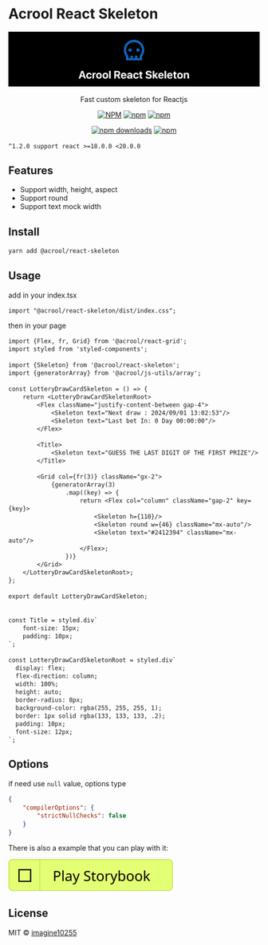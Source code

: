# Acrool React Skeleton

<a href="https://acrool-react-skeleton.pages.dev/" title="Acrool React Skeleton - Fast custom skeleton for Reactjs">
    <img src="https://raw.githubusercontent.com/acrool/acrool-react-skeleton/main/example/public/og.webp" alt="Acrool React Skeleton Logo"/>
</a>

<p align="center">
    Fast custom skeleton for Reactjs
</p>

<div align="center">

[![NPM](https://img.shields.io/npm/v/@acrool/react-skeleton.svg?style=for-the-badge)](https://www.npmjs.com/package/@acrool/react-skeleton)
[![npm](https://img.shields.io/bundlejs/size/@acrool/react-skeleton?style=for-the-badge)](https://github.com/acrool/@acrool/react-skeleton/blob/main/LICENSE)
[![npm](https://img.shields.io/npm/l/@acrool/react-skeleton?style=for-the-badge)](https://github.com/acrool/react-skeleton/blob/main/LICENSE)

[![npm downloads](https://img.shields.io/npm/dm/@acrool/react-skeleton.svg?style=for-the-badge)](https://www.npmjs.com/package/@acrool/react-skeleton)
[![npm](https://img.shields.io/npm/dt/@acrool/react-skeleton.svg?style=for-the-badge)](https://www.npmjs.com/package/@acrool/react-skeleton)

</div>


`^1.2.0 support react >=18.0.0 <20.0.0`


## Features

- Support width, height, aspect
- Support round
- Support text mock width

## Install

```bash
yarn add @acrool/react-skeleton
```

## Usage

add in your index.tsx
```tst
import "@acrool/react-skeleton/dist/index.css";
```

then in your page
```tsx
import {Flex, fr, Grid} from '@acrool/react-grid';
import styled from 'styled-components';

import {Skeleton} from '@acrool/react-skeleton';
import {generatorArray} from '@acrool/js-utils/array';

const LotteryDrawCardSkeleton = () => {
    return <LotteryDrawCardSkeletonRoot>
        <Flex className="justify-content-between gap-4">
            <Skeleton text="Next draw : 2024/09/01 13:02:53"/>
            <Skeleton text="Last bet In: 0 Day 00:00:00"/>
        </Flex>

        <Title>
            <Skeleton text="GUESS THE LAST DIGIT OF THE FIRST PRIZE"/>
        </Title>

        <Grid col={fr(3)} className="gx-2">
            {generatorArray(3)
                .map((key) => {
                    return <Flex col="column" className="gap-2" key={key}>
                        <Skeleton h={110}/>
                        <Skeleton round w={46} className="mx-auto"/>
                        <Skeleton text="#2412394" className="mx-auto"/>
                    </Flex>;
                })}
        </Grid>
    </LotteryDrawCardSkeletonRoot>;
};

export default LotteryDrawCardSkeleton;


const Title = styled.div`
    font-size: 15px;
    padding: 10px;
`;

const LotteryDrawCardSkeletonRoot = styled.div`
  display: flex;
  flex-direction: column;
  width: 100%;
  height: auto;
  border-radius: 8px;
  background-color: rgba(255, 255, 255, 1);
  border: 1px solid rgba(133, 133, 133, .2);
  padding: 10px;
  font-size: 12px;
`;

```




## Options

if need use `null` value, options type

```json
{
    "compilerOptions": {
        "strictNullChecks": false
    }
}
```

There is also a example that you can play with it:

[![Play react-editext-example](https://raw.githubusercontent.com/acrool/acrool-react-skeleton/main/play-in-example-button.svg)](https://acrool-react-skeleton.pages.dev)


## License

MIT © [imagine10255](https://github.com/imagine10255)
